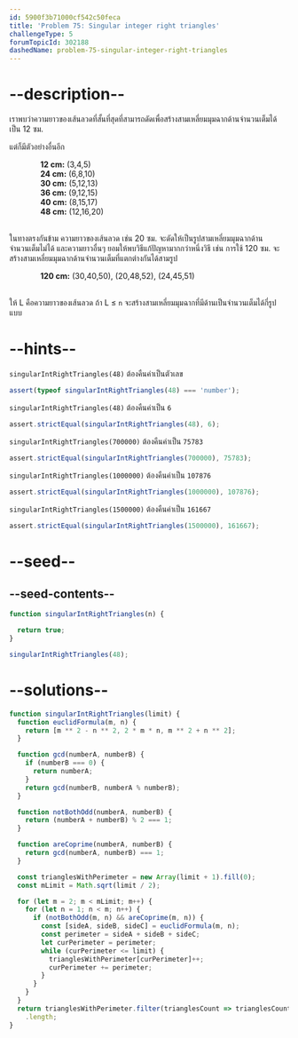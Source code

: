 ```yaml
---
id: 5900f3b71000cf542c50feca
title: 'Problem 75: Singular integer right triangles'
challengeType: 5
forumTopicId: 302188
dashedName: problem-75-singular-integer-right-triangles
---
```


# --description--

เราพบว่าความยาวของเส้นลวดที่สั้นที่สุดที่สามารถดัดเพื่อสร้างสามเหลี่ยมมุมฉากด้านจำนวนเต็มได้ เป็น 12 ซม.

แต่ก็มีตัวอย่างอื่นอีก

<div style='margin-left: 4em;'>
  <strong>12 cm:</strong> (3,4,5)<br>
  <strong>24 cm:</strong> (6,8,10)<br>
  <strong>30 cm:</strong> (5,12,13)<br>
  <strong>36 cm:</strong> (9,12,15)<br>
  <strong>40 cm:</strong> (8,15,17)<br>
  <strong>48 cm:</strong> (12,16,20)<br><br>
</div>

ในทางตรงกันข้าม ความยาวของเส้นลวด เช่น 20 ซม. จะดัดให้เป็นรูปสามเหลี่ยมมุมฉากด้านจำนวนเต็มไม่ได้ และความยาวอื่นๆ ยอมให้พบวิธีแก้ปัญหามากกว่าหนึ่งวิธี เช่น การใช้ 120 ซม. จะสร้างสามเหลี่ยมมุมฉากด้านจำนวนเต็มที่แตกต่างกันได้สามรูป

<div style='margin-left: 4em;'>
  <strong>120 cm:</strong> (30,40,50), (20,48,52), (24,45,51)<br><br>
</div>

ให้ L คือความยาวของเส้นลวด ถ้า L ≤ `n` จะสร้างสามเหลี่ยมมุมฉากที่มีด้านเป็นจำนวนเต็มได้กี่รูปแบบ

# --hints--

`singularIntRightTriangles(48)` ต้องคืนค่าเป็นตัวเลข

```js
assert(typeof singularIntRightTriangles(48) === 'number');
```

`singularIntRightTriangles(48)` ต้องคืนค่าเป็น `6`

```js
assert.strictEqual(singularIntRightTriangles(48), 6);
```

`singularIntRightTriangles(700000)` ต้องคืนค่าเป็น `75783`

```js
assert.strictEqual(singularIntRightTriangles(700000), 75783);
```

`singularIntRightTriangles(1000000)` ต้องคืนค่าเป็น `107876`

```js
assert.strictEqual(singularIntRightTriangles(1000000), 107876);
```

`singularIntRightTriangles(1500000)` ต้องคืนค่าเป็น `161667`

```js
assert.strictEqual(singularIntRightTriangles(1500000), 161667);
```

# --seed--

## --seed-contents--

```js
function singularIntRightTriangles(n) {

  return true;
}

singularIntRightTriangles(48);
```

# --solutions--

```js
function singularIntRightTriangles(limit) {
  function euclidFormula(m, n) {
    return [m ** 2 - n ** 2, 2 * m * n, m ** 2 + n ** 2];
  }

  function gcd(numberA, numberB) {
    if (numberB === 0) {
      return numberA;
    }
    return gcd(numberB, numberA % numberB);
  }

  function notBothOdd(numberA, numberB) {
    return (numberA + numberB) % 2 === 1;
  }

  function areCoprime(numberA, numberB) {
    return gcd(numberA, numberB) === 1;
  }

  const trianglesWithPerimeter = new Array(limit + 1).fill(0);
  const mLimit = Math.sqrt(limit / 2);

  for (let m = 2; m < mLimit; m++) {
    for (let n = 1; n < m; n++) {
      if (notBothOdd(m, n) && areCoprime(m, n)) {
        const [sideA, sideB, sideC] = euclidFormula(m, n);
        const perimeter = sideA + sideB + sideC;
        let curPerimeter = perimeter;
        while (curPerimeter <= limit) {
          trianglesWithPerimeter[curPerimeter]++;
          curPerimeter += perimeter;
        }
      }
    }
  }
  return trianglesWithPerimeter.filter(trianglesCount => trianglesCount === 1)
    .length;
}
```
